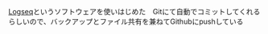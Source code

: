 [Logseq](https://logseq.com)というソフトウェアを使いはじめた　Gitにて自動でコミットしてくれるらしいので、バックアップとファイル共有を兼ねてGithubにpushしている
